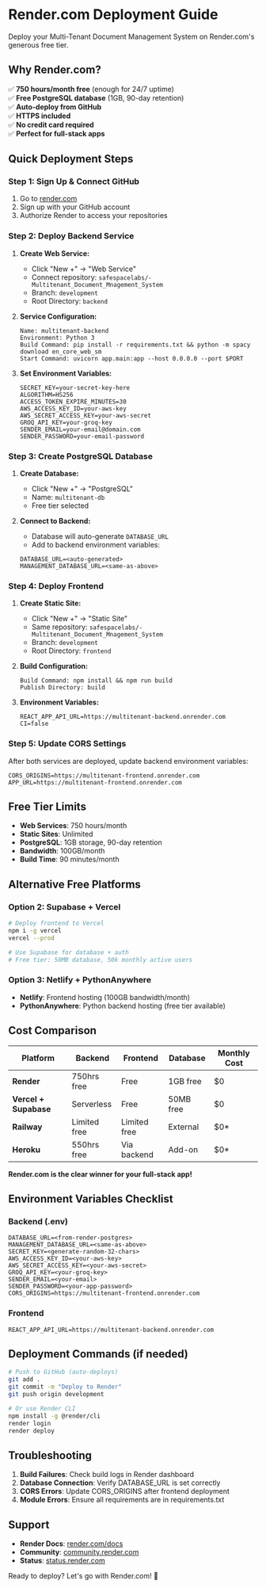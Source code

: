 # Render.com Deployment Guide

Deploy your Multi-Tenant Document Management System on Render.com's generous free tier.

## Why Render.com?

✅ **750 hours/month free** (enough for 24/7 uptime)  
✅ **Free PostgreSQL database** (1GB, 90-day retention)  
✅ **Auto-deploy from GitHub**  
✅ **HTTPS included**  
✅ **No credit card required**  
✅ **Perfect for full-stack apps**

## Quick Deployment Steps

### Step 1: Sign Up & Connect GitHub

1. Go to [render.com](https://render.com)
2. Sign up with your GitHub account
3. Authorize Render to access your repositories

### Step 2: Deploy Backend Service

1. **Create Web Service:**
   - Click "New +" → "Web Service"
   - Connect repository: `safespacelabs/-Multitenant_Document_Mnagement_System`
   - Branch: `development`
   - Root Directory: `backend`

2. **Service Configuration:**
   ```
   Name: multitenant-backend
   Environment: Python 3
   Build Command: pip install -r requirements.txt && python -m spacy download en_core_web_sm
   Start Command: uvicorn app.main:app --host 0.0.0.0 --port $PORT
   ```

3. **Set Environment Variables:**
   ```
   SECRET_KEY=your-secret-key-here
   ALGORITHM=HS256
   ACCESS_TOKEN_EXPIRE_MINUTES=30
   AWS_ACCESS_KEY_ID=your-aws-key
   AWS_SECRET_ACCESS_KEY=your-aws-secret
   GROQ_API_KEY=your-groq-key
   SENDER_EMAIL=your-email@domain.com
   SENDER_PASSWORD=your-email-password
   ```

### Step 3: Create PostgreSQL Database

1. **Create Database:**
   - Click "New +" → "PostgreSQL"
   - Name: `multitenant-db`
   - Free tier selected

2. **Connect to Backend:**
   - Database will auto-generate `DATABASE_URL`
   - Add to backend environment variables:
   ```
   DATABASE_URL=<auto-generated>
   MANAGEMENT_DATABASE_URL=<same-as-above>
   ```

### Step 4: Deploy Frontend

1. **Create Static Site:**
   - Click "New +" → "Static Site"
   - Same repository: `safespacelabs/-Multitenant_Document_Mnagement_System`
   - Branch: `development`
   - Root Directory: `frontend`

2. **Build Configuration:**
   ```
   Build Command: npm install && npm run build
   Publish Directory: build
   ```

3. **Environment Variables:**
   ```
   REACT_APP_API_URL=https://multitenant-backend.onrender.com
   CI=false
   ```

### Step 5: Update CORS Settings

After both services are deployed, update backend environment variables:
```
CORS_ORIGINS=https://multitenant-frontend.onrender.com
APP_URL=https://multitenant-frontend.onrender.com
```

## Free Tier Limits

- **Web Services**: 750 hours/month
- **Static Sites**: Unlimited
- **PostgreSQL**: 1GB storage, 90-day retention
- **Bandwidth**: 100GB/month
- **Build Time**: 90 minutes/month

## Alternative Free Platforms

### Option 2: Supabase + Vercel
```bash
# Deploy frontend to Vercel
npm i -g vercel
vercel --prod

# Use Supabase for database + auth
# Free tier: 50MB database, 50k monthly active users
```

### Option 3: Netlify + PythonAnywhere
- **Netlify**: Frontend hosting (100GB bandwidth/month)
- **PythonAnywhere**: Python backend hosting (free tier available)

## Cost Comparison

| Platform | Backend | Frontend | Database | Monthly Cost |
|----------|---------|-----------|-----------|--------------|
| **Render** | 750hrs free | Free | 1GB free | $0 |
| **Vercel + Supabase** | Serverless | Free | 50MB free | $0 |
| **Railway** | Limited free | Limited free | External | $0* |
| **Heroku** | 550hrs free | Via backend | Add-on | $0* |

**Render.com is the clear winner for your full-stack app!**

## Environment Variables Checklist

### Backend (.env)
```env
DATABASE_URL=<from-render-postgres>
MANAGEMENT_DATABASE_URL=<same-as-above>
SECRET_KEY=<generate-random-32-chars>
AWS_ACCESS_KEY_ID=<your-aws-key>
AWS_SECRET_ACCESS_KEY=<your-aws-secret>
GROQ_API_KEY=<your-groq-key>
SENDER_EMAIL=<your-email>
SENDER_PASSWORD=<your-app-password>
CORS_ORIGINS=https://multitenant-frontend.onrender.com
```

### Frontend
```env
REACT_APP_API_URL=https://multitenant-backend.onrender.com
```

## Deployment Commands (if needed)

```bash
# Push to GitHub (auto-deploys)
git add .
git commit -m "Deploy to Render"
git push origin development

# Or use Render CLI
npm install -g @render/cli
render login
render deploy
```

## Troubleshooting

1. **Build Failures**: Check build logs in Render dashboard
2. **Database Connection**: Verify DATABASE_URL is set correctly
3. **CORS Errors**: Update CORS_ORIGINS after frontend deployment
4. **Module Errors**: Ensure all requirements are in requirements.txt

## Support

- **Render Docs**: [render.com/docs](https://render.com/docs)
- **Community**: [community.render.com](https://community.render.com)
- **Status**: [status.render.com](https://status.render.com)

Ready to deploy? Let's go with Render.com! 🚀